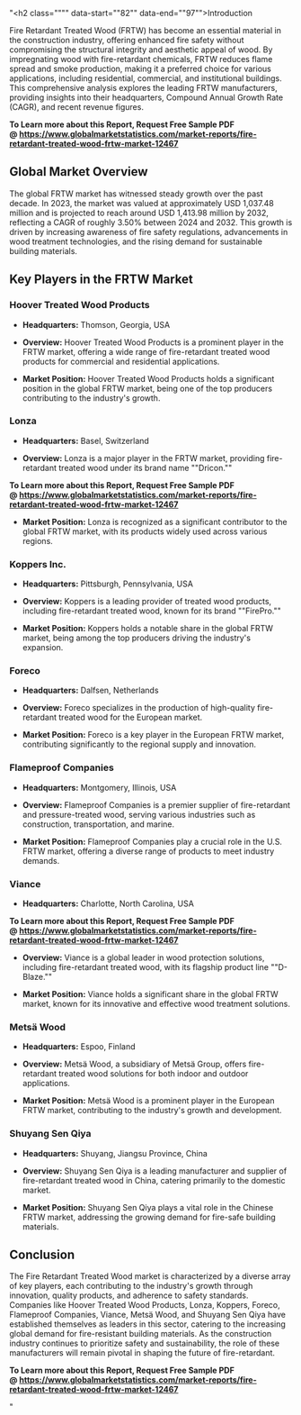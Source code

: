 "<h2 class="""" data-start=""82"" data-end=""97"">Introduction</h2>
<p class="""" data-start=""99"" data-end=""256""><span class=""relative -mx-px my-[-0.2rem] rounded px-px py-[0.2rem]"">Fire Retardant Treated Wood (FRTW) has become an essential material in the construction industry, offering enhanced fire safety without compromising the structural integrity and aesthetic appeal of wood.</span> <span class=""relative -mx-px my-[-0.2rem] rounded px-px py-[0.2rem]"">By impregnating wood with fire-retardant chemicals, FRTW reduces flame spread and smoke production, making it a preferred choice for various applications, including residential, commercial, and institutional buildings.</span> <span class=""relative -mx-px my-[-0.2rem] rounded px-px py-[0.2rem]"">This comprehensive analysis explores the leading FRTW manufacturers, providing insights into their headquarters, Compound Annual Growth Rate (CAGR), and recent revenue figures.</span></p>
<p class="""" data-start=""99"" data-end=""256""><span class=""relative -mx-px my-[-0.2rem] rounded px-px py-[0.2rem]""><strong>To Learn more about this Report, Request Free Sample PDF @&nbsp;<a href=""https://www.globalmarketstatistics.com/market-reports/fire-retardant-treated-wood-frtw-market-12467"">https://www.globalmarketstatistics.com/market-reports/fire-retardant-treated-wood-frtw-market-12467</a></strong></span></p>
<h2 class="""" data-start=""258"" data-end=""283"">Global Market Overview</h2>
<p class="""" data-start=""285"" data-end=""480""><span class=""relative -mx-px my-[-0.2rem] rounded px-px py-[0.2rem]"">The global FRTW market has witnessed steady growth over the past decade.</span> <span class=""relative -mx-px my-[-0.2rem] rounded px-px py-[0.2rem]"">In 2023, the market was valued at approximately USD 1,037.48 million and is projected to reach around USD 1,413.98 million by 2032, reflecting a CAGR of roughly 3.50% between 2024 and 2032.</span> <span class=""relative -mx-px my-[-0.2rem] rounded px-px py-[0.2rem]"">This growth is driven by increasing awareness of fire safety regulations, advancements in wood treatment technologies, and the rising demand for sustainable building materials.</span></p>
<h2 class="""" data-start=""482"" data-end=""515"">Key Players in the FRTW Market</h2>
<h3 class="""" data-start=""517"" data-end=""549"">Hoover Treated Wood Products</h3>
<ul data-start=""551"" data-end=""947"">
<li class="""" data-start=""551"" data-end=""654"">
<p class="""" data-start=""553"" data-end=""654""><strong data-start=""553"" data-end=""570"">Headquarters:</strong> <span class=""relative -mx-px my-[-0.2rem] rounded px-px py-[0.2rem]"">Thomson, Georgia, USA</span></p>
</li>
<li class="""" data-start=""656"" data-end=""797"">
<p class="""" data-start=""658"" data-end=""797""><strong data-start=""658"" data-end=""671"">Overview:</strong> <span class=""relative -mx-px my-[-0.2rem] rounded px-px py-[0.2rem]"">Hoover Treated Wood Products is a prominent player in the FRTW market, offering a wide range of fire-retardant treated wood products for commercial and residential applications.</span>&nbsp;</p>
</li>
<li class="""" data-start=""799"" data-end=""947"">
<p class="""" data-start=""801"" data-end=""947""><strong data-start=""801"" data-end=""821"">Market Position:</strong> <span class=""relative -mx-px my-[-0.2rem] rounded px-px py-[0.2rem]"">Hoover Treated Wood Products holds a significant position in the global FRTW market, being one of the top producers contributing to the industry's growth.</span></p>
</li>
</ul>
<h3 class="""" data-start=""949"" data-end=""958"">Lonza</h3>
<ul data-start=""960"" data-end=""1358"">
<li class="""" data-start=""960"" data-end=""1065"">
<p class="""" data-start=""962"" data-end=""1065""><strong data-start=""962"" data-end=""979"">Headquarters:</strong> <span class=""relative -mx-px my-[-0.2rem] rounded px-px py-[0.2rem]"">Basel, Switzerland</span></p>
</li>
<li class="""" data-start=""1067"" data-end=""1208"">
<p class="""" data-start=""1069"" data-end=""1208""><strong data-start=""1069"" data-end=""1082"">Overview:</strong> <span class=""relative -mx-px my-[-0.2rem] rounded px-px py-[0.2rem]"">Lonza is a major player in the FRTW market, providing fire-retardant treated wood under its brand name ""Dricon.""</span></p>
</li>
</ul>
<p><strong><span class=""relative -mx-px my-[-0.2rem] rounded px-px py-[0.2rem]"">To Learn more about this Report, Request Free Sample PDF @&nbsp;<a href=""https://www.globalmarketstatistics.com/market-reports/fire-retardant-treated-wood-frtw-market-12467"">https://www.globalmarketstatistics.com/market-reports/fire-retardant-treated-wood-frtw-market-12467</a></span></strong></p>
<ul data-start=""960"" data-end=""1358"">
<li class="""" data-start=""1210"" data-end=""1358"">
<p class="""" data-start=""1212"" data-end=""1358""><strong data-start=""1212"" data-end=""1232"">Market Position:</strong> <span class=""relative -mx-px my-[-0.2rem] rounded px-px py-[0.2rem]"">Lonza is recognized as a significant contributor to the global FRTW market, with its products widely used across various regions.</span></p>
</li>
</ul>
<h3 class="""" data-start=""1360"" data-end=""1376"">Koppers Inc.</h3>
<ul data-start=""1378"" data-end=""1776"">
<li class="""" data-start=""1378"" data-end=""1483"">
<p class="""" data-start=""1380"" data-end=""1483""><strong data-start=""1380"" data-end=""1397"">Headquarters:</strong> <span class=""relative -mx-px my-[-0.2rem] rounded px-px py-[0.2rem]"">Pittsburgh, Pennsylvania, USA</span></p>
</li>
<li class="""" data-start=""1485"" data-end=""1626"">
<p class="""" data-start=""1487"" data-end=""1626""><strong data-start=""1487"" data-end=""1500"">Overview:</strong> <span class=""relative -mx-px my-[-0.2rem] rounded px-px py-[0.2rem]"">Koppers is a leading provider of treated wood products, including fire-retardant treated wood, known for its brand ""FirePro.""</span>&nbsp;</p>
</li>
</ul>
<ul data-start=""1378"" data-end=""1776"">
<li class="""" data-start=""1628"" data-end=""1776"">
<p class="""" data-start=""1630"" data-end=""1776""><strong data-start=""1630"" data-end=""1650"">Market Position:</strong> <span class=""relative -mx-px my-[-0.2rem] rounded px-px py-[0.2rem]"">Koppers holds a notable share in the global FRTW market, being among the top producers driving the industry's expansion.</span></p>
</li>
</ul>
<h3 class="""" data-start=""1778"" data-end=""1788"">Foreco</h3>
<ul data-start=""1790"" data-end=""2188"">
<li class="""" data-start=""1790"" data-end=""1895"">
<p class="""" data-start=""1792"" data-end=""1895""><strong data-start=""1792"" data-end=""1809"">Headquarters:</strong> <span class=""relative -mx-px my-[-0.2rem] rounded px-px py-[0.2rem]"">Dalfsen, Netherlands</span></p>
</li>
<li class="""" data-start=""1897"" data-end=""2038"">
<p class="""" data-start=""1899"" data-end=""2038""><strong data-start=""1899"" data-end=""1912"">Overview:</strong> <span class=""relative -mx-px my-[-0.2rem] rounded px-px py-[0.2rem]"">Foreco specializes in the production of high-quality fire-retardant treated wood for the European market.</span></p>
</li>
<li class="""" data-start=""2040"" data-end=""2188"">
<p class="""" data-start=""2042"" data-end=""2188""><strong data-start=""2042"" data-end=""2062"">Market Position:</strong> <span class=""relative -mx-px my-[-0.2rem] rounded px-px py-[0.2rem]"">Foreco is a key player in the European FRTW market, contributing significantly to the regional supply and innovation.</span></p>
</li>
</ul>
<h3 class="""" data-start=""2190"" data-end=""2214"">Flameproof Companies</h3>
<ul data-start=""2216"" data-end=""2614"">
<li class="""" data-start=""2216"" data-end=""2321"">
<p class="""" data-start=""2218"" data-end=""2321""><strong data-start=""2218"" data-end=""2235"">Headquarters:</strong> <span class=""relative -mx-px my-[-0.2rem] rounded px-px py-[0.2rem]"">Montgomery, Illinois, USA</span></p>
</li>
<li class="""" data-start=""2323"" data-end=""2464"">
<p class="""" data-start=""2325"" data-end=""2464""><strong data-start=""2325"" data-end=""2338"">Overview:</strong> <span class=""relative -mx-px my-[-0.2rem] rounded px-px py-[0.2rem]"">Flameproof Companies is a premier supplier of fire-retardant and pressure-treated wood, serving various industries such as construction, transportation, and marine.</span></p>
</li>
<li class="""" data-start=""2466"" data-end=""2614"">
<p class="""" data-start=""2468"" data-end=""2614""><strong data-start=""2468"" data-end=""2488"">Market Position:</strong> <span class=""relative -mx-px my-[-0.2rem] rounded px-px py-[0.2rem]"">Flameproof Companies play a crucial role in the U.S. FRTW market, offering a diverse range of products to meet industry demands.</span></p>
</li>
</ul>
<h3 class="""" data-start=""2616"" data-end=""2626"">Viance</h3>
<ul data-start=""2628"" data-end=""3026"">
<li class="""" data-start=""2628"" data-end=""2733"">
<p class="""" data-start=""2630"" data-end=""2733""><strong data-start=""2630"" data-end=""2647"">Headquarters:</strong> <span class=""relative -mx-px my-[-0.2rem] rounded px-px py-[0.2rem]"">Charlotte, North Carolina, USA</span></p>
</li>
</ul>
<p><strong><span class=""relative -mx-px my-[-0.2rem] rounded px-px py-[0.2rem]"">To Learn more about this Report, Request Free Sample PDF @&nbsp;<a href=""https://www.globalmarketstatistics.com/market-reports/fire-retardant-treated-wood-frtw-market-12467"">https://www.globalmarketstatistics.com/market-reports/fire-retardant-treated-wood-frtw-market-12467</a></span></strong></p>
<ul data-start=""2628"" data-end=""3026"">
<li class="""" data-start=""2735"" data-end=""2876"">
<p class="""" data-start=""2737"" data-end=""2876""><strong data-start=""2737"" data-end=""2750"">Overview:</strong> <span class=""relative -mx-px my-[-0.2rem] rounded px-px py-[0.2rem]"">Viance is a global leader in wood protection solutions, including fire-retardant treated wood, with its flagship product line ""D-Blaze.""</span></p>
</li>
<li class="""" data-start=""2878"" data-end=""3026"">
<p class="""" data-start=""2880"" data-end=""3026""><strong data-start=""2880"" data-end=""2900"">Market Position:</strong> <span class=""relative -mx-px my-[-0.2rem] rounded px-px py-[0.2rem]"">Viance holds a significant share in the global FRTW market, known for its innovative and effective wood treatment solutions.</span>&nbsp;</p>
</li>
</ul>
<h3 class="""" data-start=""3028"" data-end=""3042"">Mets&auml; Wood</h3>
<ul data-start=""3044"" data-end=""3442"">
<li class="""" data-start=""3044"" data-end=""3149"">
<p class="""" data-start=""3046"" data-end=""3149""><strong data-start=""3046"" data-end=""3063"">Headquarters:</strong> <span class=""relative -mx-px my-[-0.2rem] rounded px-px py-[0.2rem]"">Espoo, Finland</span></p>
</li>
</ul>
<ul data-start=""3044"" data-end=""3442"">
<li class="""" data-start=""3151"" data-end=""3292"">
<p class="""" data-start=""3153"" data-end=""3292""><strong data-start=""3153"" data-end=""3166"">Overview:</strong> <span class=""relative -mx-px my-[-0.2rem] rounded px-px py-[0.2rem]"">Mets&auml; Wood, a subsidiary of Mets&auml; Group, offers fire-retardant treated wood solutions for both indoor and outdoor applications.</span>&nbsp;</p>
</li>
<li class="""" data-start=""3294"" data-end=""3442"">
<p class="""" data-start=""3296"" data-end=""3442""><strong data-start=""3296"" data-end=""3316"">Market Position:</strong> <span class=""relative -mx-px my-[-0.2rem] rounded px-px py-[0.2rem]"">Mets&auml; Wood is a prominent player in the European FRTW market, contributing to the industry's growth and development.</span></p>
</li>
</ul>
<h3 class="""" data-start=""3444"" data-end=""3464"">Shuyang Sen Qiya</h3>
<ul data-start=""3466"" data-end=""3864"">
<li class="""" data-start=""3466"" data-end=""3571"">
<p class="""" data-start=""3468"" data-end=""3571""><strong data-start=""3468"" data-end=""3485"">Headquarters:</strong> <span class=""relative -mx-px my-[-0.2rem] rounded px-px py-[0.2rem]"">Shuyang, Jiangsu Province, China</span></p>
</li>
<li class="""" data-start=""3573"" data-end=""3714"">
<p class="""" data-start=""3575"" data-end=""3714""><strong data-start=""3575"" data-end=""3588"">Overview:</strong> <span class=""relative -mx-px my-[-0.2rem] rounded px-px py-[0.2rem]"">Shuyang Sen Qiya is a leading manufacturer and supplier of fire-retardant treated wood in China, catering primarily to the domestic market.</span></p>
</li>
<li class="""" data-start=""3716"" data-end=""3864"">
<p class="""" data-start=""3718"" data-end=""3864""><strong data-start=""3718"" data-end=""3738"">Market Position:</strong> <span class=""relative -mx-px my-[-0.2rem] rounded px-px py-[0.2rem]"">Shuyang Sen Qiya plays a vital role in the Chinese FRTW market, addressing the growing demand for fire-safe building materials.</span></p>
</li>
</ul>
<h2 class="""" data-start=""3866"" data-end=""3879"">Conclusion</h2>
<p class="""" data-start=""3881"" data-end=""4526"">The Fire Retardant Treated Wood market is characterized by a diverse array of key players, each contributing to the industry's growth through innovation, quality products, and adherence to safety standards. Companies like Hoover Treated Wood Products, Lonza, Koppers, Foreco, Flameproof Companies, Viance, Mets&auml; Wood, and Shuyang Sen Qiya have established themselves as leaders in this sector, catering to the increasing global demand for fire-resistant building materials. As the construction industry continues to prioritize safety and sustainability, the role of these manufacturers will remain pivotal in shaping the future of fire-retardant.</p>
<p class="""" data-start=""3881"" data-end=""4526""><strong>To Learn more about this Report, Request Free Sample PDF @&nbsp;<a href=""https://www.globalmarketstatistics.com/market-reports/fire-retardant-treated-wood-frtw-market-12467"">https://www.globalmarketstatistics.com/market-reports/fire-retardant-treated-wood-frtw-market-12467</a></strong></p>"
